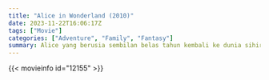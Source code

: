 ```yaml
---
title: "Alice in Wonderland (2010)"
date: 2023-11-22T16:06:17Z
tags: ["Movie"]
categories: ["Adventure", "Family", "Fantasy"]
summary: Alice yang berusia sembilan belas tahun kembali ke dunia sihir dari petualangan masa kecilnya, di mana dia bertemu kembali dengan teman-teman lamanya dan mengetahui takdirnya yang sebenarnya: untuk mengakhiri teror Ratu Merah.
---
```


<mux-player stream-type="on-demand"
src="https://kp3d-my.sharepoint.com/personal/ryoo_kp3d_onmicrosoft_com/_layouts/15/download.aspx?share=EY1rTHDjas9HoWWBvFJpxfIBdJ9yK2bCJM_AApKRovJ-NQ" prefer-playback="mse" controls>

</mux-player>


{{< movieinfo id="12155" >}}

<script src="https://cdn.jsdelivr.net/npm/@mux/mux-player"></script>

 <script type="application/ld+json ">
{
"@context": "https://schema.org/",
"@type": "VideoObject",
"name": "Alice in Wonderland",
"contentUrl": "https://stream.mux.com/6jHp2kcs1toU01Zw52YhiSB5imNMxcvLysJMjkzoiAgo.m3u8",
"thumbnailUrl": "https://www.themoviedb.org/t/p/original/drbt85HYXH4lHX4VpIz8jixGBlR.jpg?width=314&fit_mode=preserve&time=25",
"uploadDate": "2023-11-22T16:06:17Z",
}

</script>